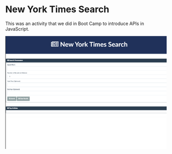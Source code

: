# New York Times Search
This was an activity that we did in Boot Camp to introduce APIs in JavaScript. 

![](nyt.png)
